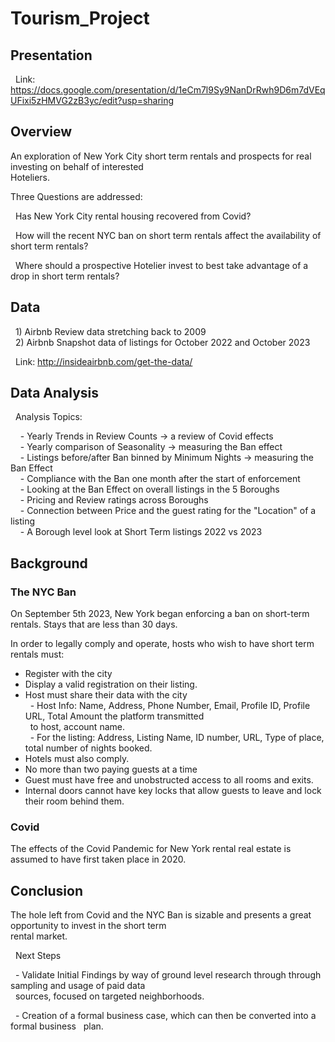 # Tourism_Project  
  
## Presentation  
  
&nbsp; Link: https://docs.google.com/presentation/d/1eCm7l9Sy9NanDrRwh9D6m7dVEqUFixi5zHMVG2zB3yc/edit?usp=sharing
  
## Overview  
    
An exploration of New York City short term rentals and prospects for real investing on behalf of interested  
Hoteliers.  
  
Three Questions are addressed:
  
&nbsp; Has New York City rental housing recovered from Covid?  
  
&nbsp; How will the recent NYC ban on short term rentals affect the availability of short term rentals?  
  
&nbsp; Where should a prospective Hotelier invest to best take advantage of a drop in short term rentals?
  
## Data  
  
&nbsp; 1) Airbnb Review data stretching back to 2009   
&nbsp; 2) Airbnb Snapshot data of listings for October 2022 and October 2023  
  
&nbsp; Link: http://insideairbnb.com/get-the-data/
  
## Data Analysis  
  
&nbsp; Analysis Topics:  
  
&nbsp; &nbsp; - Yearly Trends in Review Counts -> a review of Covid effects  
&nbsp; &nbsp; - Yearly comparison of Seasonality -> measuring the Ban effect  
&nbsp; &nbsp; - Listings before/after Ban binned by Minimum Nights -> measuring the Ban Effect  
&nbsp; &nbsp; - Compliance with the Ban one month after the start of enforcement  
&nbsp; &nbsp; - Looking at the Ban Effect on overall listings in the 5 Boroughs  
&nbsp; &nbsp; - Pricing and Review ratings across Boroughs  
&nbsp; &nbsp; - Connection between Price and the guest rating for the "Location" of a listing  
&nbsp; &nbsp; - A Borough level look at Short Term listings 2022 vs 2023
  
## Background  
  
### The NYC Ban  
  
On September 5th 2023, New York began enforcing a ban on short-term rentals. Stays that are less than 30 days.   
  
In order to legally comply and operate, hosts who wish to have short term rentals must:  
- Register with the city  
- Display a valid registration on their listing.    
- Host must share their data with the city  
&nbsp; - Host Info: Name, Address, Phone Number, Email, Profile ID, Profile URL, Total Amount the platform transmitted   
&nbsp; to host, account name.  
&nbsp; - For the listing: Address, Listing Name, ID number, URL, Type of place, total number of nights booked.  
- Hotels must also comply.  
- No more than two paying guests at a time    
- Guest must have free and unobstructed access to all rooms and exits.
- Internal doors cannot have key locks that allow guests to leave and lock their room behind them.
  
### Covid  
  
The effects of the Covid Pandemic for New York rental real estate is assumed to have first taken place in 2020.
  
## Conclusion  
  
The hole left from Covid and the NYC Ban is sizable and presents a great opportunity to invest in the short term  
rental market.
  
&nbsp; Next Steps  
  
&nbsp; - Validate Initial Findings by way of ground level research through through sampling and usage of paid data  
&nbsp; sources, focused on targeted neighborhoods.
  
&nbsp; - Creation of a formal business case, which can then be converted into a formal business 
&nbsp; plan.
